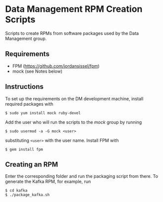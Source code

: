 # Data Management RPM Creation Scripts

Scripts to create RPMs from software packages used by the Data Management
group.


## Requirements

- FPM (https://github.com/jordansissel/fpm)
- mock (see Notes below)


## Instructions

To set up the requirements on the DM development machine, install required
packages with

    $ sudo yum install mock ruby-devel

Add the user who will run the scripts to the *mock* group by running

    $ sudo usermod -a -G mock <user>

substituting `<user>` with the user name. Install FPM with

    $ gem install fpm


## Creating an RPM

Enter the corresponding folder and run the packaging script from there. To
generate the Kafka RPM, for example, run

    $ cd kafka
    $ ./package_kafka.sh
